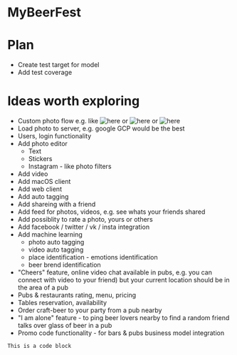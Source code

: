 # MyBeerFest

# Plan

* Create test target for model
* Add test coverage

# Ideas worth exploring

* Custom photo flow
e.g. like ![here](https://i1.wp.com/raw.github.com/cyrilchandelier/CCHexagonFlowLayout/master/Assets/CCHexagonFlowLayout.gif) or ![here](https://docs.microsoft.com/en-us/xamarin/ios/user-interface/controls/uicollectionview-images/02c-decoration-view.png) or ![here](https://benoitpasquier.com/images/2018/04/collectionview-result.png)
* Load photo to server, e.g. google GCP would be the best
* Users, login functionality
* Add photo editor
    * Text
    * Stickers
    * Instagram - like photo filters
* Add video
* Add macOS client
* Add web client
* Add auto tagging
* Add shareing with a friend
* Add feed for photos, videos, e.g. see whats your friends shared
* Add possiblity to rate a photo, yours or others
* Add facebook / twitter / vk / insta integration
* Add machine learning 
    * photo auto tagging
    * video auto tagging
    * place identification - emotions identification
    * beer brend identification
* "Cheers" feature, online video chat available in pubs, e.g. you can connect with video to your friend) but your current location should be in the area of a pub
* Pubs & restaurants rating, menu, pricing
* Tables reservation, availability
* Order craft-beer to your party from a pub nearby
* "I am alone" feature - to ping beer lovers nearby to find a random friend talks over glass of beer in a pub
* Promo code functionality - for bars & pubs business model integration

```
This is a code block
```

